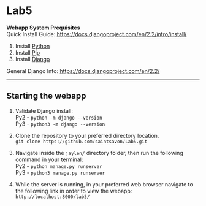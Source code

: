 # Lab5

**Webapp System Prequisites**  
Quick Install Guide: https://docs.djangoproject.com/en/2.2/intro/install/
1. Install [Python](https://www.python.org/downloads/)  
2. Install [Pip](https://pip.pypa.io/en/stable/installation/)  
3. Install [Django](https://docs.djangoproject.com/en/2.2/topics/install/#installing-official-release)

General Django Info: https://docs.djangoproject.com/en/2.2/ 

---
## Starting the webapp   
1. Validate Django install:  
Py2 - `python -m django --version`   
Py3 - `python3 -m django --version`

2. Clone the repository to your preferred directory location.  
`git clone https://github.com/saintsavon/Lab5.git`   

3. Navigate inside the `jaylen/` directory folder, then run the following command in your terminal:   
Py2 - `python manage.py runserver`   
Py3 - `python3 manage.py runserver`

4. While the server is running, in your preferred web browser navigate to the following link in order to view the webapp:   
`http://localhost:8000/lab5/`
